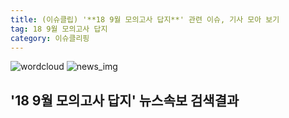 ```yaml
---
title: (이슈클립) '**18 9월 모의고사 답지**' 관련 이슈, 기사 모아 보기
tag: 18 9월 모의고사 답지
category: 이슈클리핑
---
```

![wordcloud](https://s3.ap-northeast-2.amazonaws.com/lyrics101-wordcloud/2018-09-05-1536149386.png)
![news_img](https://user-images.githubusercontent.com/42597476/44507050-1206f400-a6e4-11e8-8d98-7ffbfebb353f.png)
## **'**18 9월 모의고사 답지**'** 뉴스속보 검색결과

